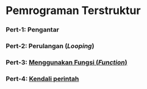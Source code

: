 # Pemrograman Terstruktur


### Pert-1: Pengantar

### Pert-2: Perulangan (*Looping*)

### Pert-3: [Menggunakan Fungsi (*Function*)](https://github.com/nurcahyobn/petruk/blob/master/fungsi.md)

### Pert-4: [Kendali perintah](/kendal.md)
